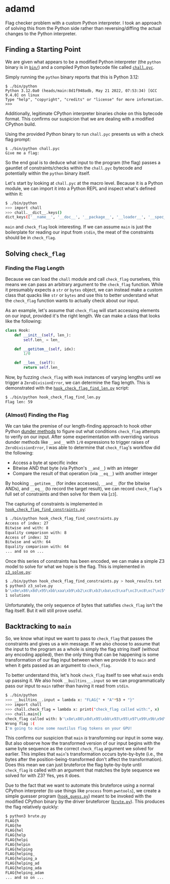 # adamd

Flag checker problem with a custom Python interpreter. I took an approach of solving this from the Python side rather than reversing/diffing the actual changes to the Python interpreter.

## Finding a Starting Point

We are given what appears to be a modified Python interpreter (the `python` binary is in [`bin/`](bin/)) and a compiled Python bytecode file called [`chall.pyc`](chall.pyc).

Simply running the `python` binary reports that this is Python 3.12:

```
$ ./bin/python
Python 3.12.0a0 (heads/main:8d1f948adb, May 21 2022, 07:53:34) [GCC 9.4.0] on linux
Type "help", "copyright", "credits" or "license" for more information.
>>>
```

Additionally, legitimate CPython interpreter binaries choke on this bytecode format. This confirms our suspicion that we are dealing with a modified CPython build.

Using the provided Python binary to run `chall.pyc` presents us with a check flag prompt:

```
$ ./bin/python chall.pyc
Give me a flag:
```

So the end goal is to deduce what input to the program (the flag) passes a gauntlet of constraints/checks within the `chall.pyc` bytecode and potentially within the `python` binary itself.

Let's start by looking at `chall.pyc` at the macro level. Because it is a Python module, we can import it into a Python REPL and inspect what's defined within it:

```sh
$ ./bin/python
>>> import chall
>>> chall.__dict__.keys()
dict_keys(['__name__', '__doc__', '__package__', '__loader__', '__spec__', '__file__', '__cached__', '__builtins__', 'check_flag', 'main'])
```

`main` and `check_flag` look interesting. If we can assume `main` is just the boilerplate for reading our input from `stdin`, the meat of the constraints should be in `check_flag`.

## Solving `check_flag`

### Finding the Flag Length

Because we can load the `chall` module and call `check_flag` ourselves, this means we can pass an arbitrary argument to the `check_flag` function. While it presumably expects a `str` or `bytes` object, we can instead make a custom class that quacks like `str` or `bytes` and use this to better understand what the `check_flag` function wants to actually check about our input.

As an example, let's assume that `check_flag` will start accessing elements on our input, provided it's the right length. We can make a class that looks like the following:

```python
class Hook:
    def __init__(self, len_):
        self.len_ = len_

    def __getitem__(self, idx):
        1/0

    def __len__(self):
        return self.len_
```

Now, by fuzzing `check_flag` with `Hook` instances of varying lengths until we trigger a `ZeroDivisionError`, we can determine the flag length. This is demonstrated with the [`hook_check_flag_find_len.py`](hook_check_flag_find_len.py) script:

```sh
$ ./bin/python hook_check_flag_find_len.py
Flag len: 59
```

### (Almost) Finding the Flag

We can take the premise of our length-finding approach to hook other Python [dunder methods](https://www.pythonmorsels.com/what-are-dunder-methods/) to figure out what conditions `check_flag` attempts to verify on our input. After some experimentation with overriding various dunder methods like `__and__` with `1/0` expressions to trigger raises of `ZeroDivisionError`, I was able to determine that `check_flag`'s workflow did the following:

* Access a byte at specific index
* Bitwise AND that byte (via Python's `__and__`) with an integer
* Compare the result of that operation (via `__eq__`) with another integer

By hooking `__getitem__` (for index accesses), `__and__` (for the bitwise ANDs), and `__eq__` (to record the target result), we can record `check_flag`'s full set of constraints and then solve for them via [`z3`].

The capturing of constraints is implemented in [`hook_check_flag_find_constraints.py`](hook_check_flag_find_constraints.py):

```sh
$ ./bin/python hook_check_flag_find_constraints.py
Access of index: 27                               
Bitwise and with: 8                               
Equality comparison with: 8
Access of index: 32                               
Bitwise and with: 64                              
Equality comparison with: 64
... and so on ...
```

Once this series of constraints has been encoded, we can make a simple Z3 model to solve for what we hope is the flag. This is implemented in [`z3_solve.py`](z3_solve.py):

```sh
$ ./bin/python hook_check_flag_find_constraints.py > hook_results.txt
$ python3 z3_solve.py
b'\x8e\x86\x8d\x95\xbb\xaa\xb9\xb2\xc8\xb3\xba\xc5\xaf\xc3\xc8\xc7\xc5\xb9\xcf\xe3\xe3\xe6\xd3\xd3\xd1\xe4\xe1\xcd\xe3\xf2\xed\xfa\xe0\xe9\xea\xddC0EH\xe7\xf3\x0f\xed\x06\x17\x02\xf5_Z^\x13`\x16\x15fhj)'
1 solutions
```

Unfortunately, the only sequence of bytes that satisfies `check_flag` isn't the flag itself. But it will still prove useful.

## Backtracking to `main`

So, we know what input we want to pass to `check_flag` that passes the constraints and gives us a win message. If we also choose to assume that the input to the program as a whole is simply the flag string itself (without any encoding applied), then the only thing that can be happening is some transformation of our flag input between when we provide it to `main` and when it gets passed as an argument to `check_flag`.

To better understand this, let's hook `check_flag` itself to see what `main` ends up passing it. We also hook `__builtins__.input` so we can programmatically pass our input to `main` rather than having it read from `stdin`.

```sh
$ ./bin/python
>>> __builtins__.input = lambda x: "FLAG{" + "A"*53 + "}"
>>> import chall
>>> chall.check_flag = lambda x: print("check_flag called with:", x) 
>>> chall.main()
check_flag called with: b'\x8e\x86\x8d\x95\xbb\x93\x95\x97\x99\x9b\x9d\x9f\xa1\xa3\xa5\xa7\xa9\xab\xad\xaf\xb1\xb3\xb5\xb7\xb9\xbb\xbd\xbf\xc1\xc3\xc5\xc7\xc9\xcb\xcd\xcf\xd1\xd3\xd5\xd7\xd9\xdb\xdd\xdf\xe1\xe3\xe5\xe7\xe9\xeb\xed\xef\xf1\xf3\xf5\xf7\xf9\xfb)'
Wrong flag :(
I'm going to mine some nautilus flag tokens on your GPU!
```

This confirms our suspicion that `main` *is* transforming our input in some way. But also observe how the transformed version of our input begins with the same byte sequence as the correct `check_flag` argument we solved for earlier. This implies that `main`'s transformation occurs byte-by-byte (i.e., the bytes after the position-being-transformed don't affect the transformation). Does this mean we can just bruteforce the flag byte-by-byte until `check_flag` is called with an argument that matches the byte sequence we solved for with Z3? Yes, yes it does.

Due to the fact that we want to automate this bruteforce using a normal CPython interpreter (to use things like `process` from `pwntools`), we create a simple guesser program ([`hook_guess.py`](hook_guess.py)) meant to be invoked with the modified CPython binary by the driver bruteforcer ([`brute.py`](brute.py)). This produces the flag relatively quickly:

```sh
$ python3 brute.py
FLAG{h                                            
FLAG{he                                           
FLAG{hel                                          
FLAG{help                                         
FLAG{helpi                                        
FLAG{helpin                                       
FLAG{helping                                      
FLAG{helping_                                     
FLAG{helping_a                                    
FLAG{helping_ad                                   
FLAG{helping_ada                                  
FLAG{helping_adam
... and so on ...
```
